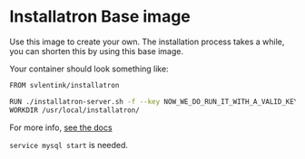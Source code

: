 # Installatron Base image

Use this image to create your own.
The installation process takes a while,
you can shorten this by using this base image.

Your container should look something like:
```bash
FROM svlentink/installatron

RUN ./installatron-server.sh -f --key NOW_WE_DO_RUN_IT_WITH_A_VALID_KEY
WORKDIR /usr/local/installatron/

```
For more info, [see the docs](http://installatron.com/developer/server#2.3)

`service mysql start` is needed.
